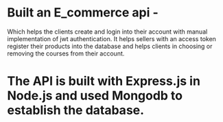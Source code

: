 # Built an E_commerce api -
Which helps the clients create and login into their account with manual implementation of jwt authentication.
It helps sellers with an access token register their products into the database and helps clients in choosing or removing the courses from their account.
# The API is built with Express.js in Node.js and used Mongodb to establish the database.
